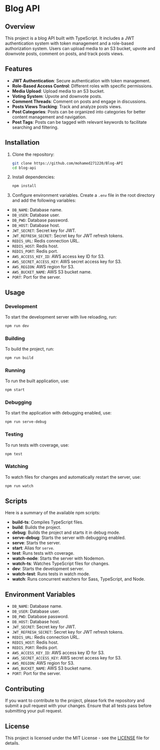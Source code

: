 # Blog API

## Overview

This project is a blog API built with TypeScript. It includes a JWT authentication system with token management and a role-based authorization system. Users can upload media to an S3 bucket, upvote and downvote posts, comment on posts, and track posts views.

## Features

- **JWT Authentication**: Secure authentication with token management.
- **Role-Based Access Control**: Different roles with specific permissions.
- **Media Upload**: Upload media to an S3 bucket.
- **Voting System**: Upvote and downvote posts.
- **Comment Threads**: Comment on posts and engage in discussions.
- **Posts Views Tracking**: Track and analyze posts views.
- **Post Categories**: Posts can be organized into categories for better content management and navigation.
- **Post Tags**: Posts can be tagged with relevant keywords to facilitate searching and filtering.

## Installation

1. Clone the repository:

   ```bash
   git clone https://github.com/mohamed271220/Blog-API
   cd blog-api
   ```

2. Install dependencies:

   ```bash
   npm install
   ```

3. Configure environment variables. Create a `.env` file in the root directory and add the following variables:

- `DB_NAME`: Database name.
- `DB_USER`: Database user.
- `DB_PWD`: Database password.
- `DB_HOST`: Database host.
- `JWT_SECRET`: Secret key for JWT.
- `JWT_REFRESH_SECRET`: Secret key for JWT refresh tokens.
- `REDIS_URL`: Redis connection URL.
- `REDIS_HOST`: Redis host.
- `REDIS_PORT`: Redis port.
- `AWS_ACCESS_KEY_ID`: AWS access key ID for S3.
- `AWS_SECRET_ACCESS_KEY`: AWS secret access key for S3.
- `AWS_REGION`: AWS region for S3.
- `AWS_BUCKET_NAME`: AWS S3 bucket name.
- `PORT`: Port for the server.


## Usage

### Development

To start the development server with live reloading, run:

```bash
npm run dev
```

### Building

To build the project, run:

```bash
npm run build
```

### Running

To run the built application, use:

```bash
npm start
```

### Debugging

To start the application with debugging enabled, use:

```bash
npm run serve-debug
```

### Testing

To run tests with coverage, use:

```bash
npm test
```

### Watching

To watch files for changes and automatically restart the server, use:

```bash
npm run watch
```

## Scripts

Here is a summary of the available npm scripts:

- **build-ts**: Compiles TypeScript files.
- **build**: Builds the project.
- **debug**: Builds the project and starts it in debug mode.
- **serve-debug**: Starts the server with debugging enabled.
- **serve**: Starts the server.
- **start**: Alias for `serve`.
- **test**: Runs tests with coverage.
- **watch-node**: Starts the server with Nodemon.
- **watch-ts**: Watches TypeScript files for changes.
- **dev**: Starts the development server.
- **watch-test**: Runs tests in watch mode.
- **watch**: Runs concurrent watchers for Sass, TypeScript, and Node.

## Environment Variables

- `DB_NAME`: Database name.
- `DB_USER`: Database user.
- `DB_PWD`: Database password.
- `DB_HOST`: Database host.
- `JWT_SECRET`: Secret key for JWT.
- `JWT_REFRESH_SECRET`: Secret key for JWT refresh tokens.
- `REDIS_URL`: Redis connection URL.
- `REDIS_HOST`: Redis host.
- `REDIS_PORT`: Redis port.
- `AWS_ACCESS_KEY_ID`: AWS access key ID for S3.
- `AWS_SECRET_ACCESS_KEY`: AWS secret access key for S3.
- `AWS_REGION`: AWS region for S3.
- `AWS_BUCKET_NAME`: AWS S3 bucket name.
- `PORT`: Port for the server.

## Contributing

If you want to contribute to the project, please fork the repository and submit a pull request with your changes. Ensure that all tests pass before submitting your pull request.

## License

This project is licensed under the MIT License - see the [LICENSE](LICENSE) file for details.

